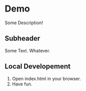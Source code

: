# Demo  

Some Description!

## Subheader

Some Text. Whatever.

## Local Developement

1. Open index.html in your browser.
2. Have fun.

